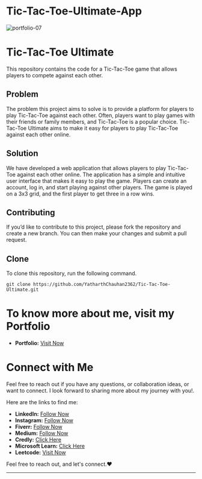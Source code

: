 # Tic-Tac-Toe-Ultimate-App
 
![portfolio-07](https://user-images.githubusercontent.com/75237577/173243947-179bbea1-6b6a-42d9-b12f-019f638d6850.png)

# Tic-Tac-Toe Ultimate

This repository contains the code for a Tic-Tac-Toe game that allows players to compete against each other.

## Problem

The problem this project aims to solve is to provide a platform for players to play Tic-Tac-Toe against each other. Often, players want to play games with their friends or family members, and Tic-Tac-Toe is a popular choice. Tic-Tac-Toe Ultimate aims to make it easy for players to play Tic-Tac-Toe against each other online.

## Solution

We have developed a web application that allows players to play Tic-Tac-Toe against each other online. The application has a simple and intuitive user interface that makes it easy to play the game. Players can create an account, log in, and start playing against other players. The game is played on a 3x3 grid, and the first player to get three in a row wins.

## Contributing
If you’d like to contribute to this project, please fork the repository and create a new branch. You can then make your changes and submit a pull request.

## Clone
To clone this repository, run the following command.

```
git clone https://github.com/YatharthChauhan2362/Tic-Tac-Toe-Ultimate.git
```

# To know more about me, visit my Portfolio

- **Portfolio:** [Visit Now](https://yatharthchauhan.me)

# Connect with Me

Feel free to reach out if you have any questions, or collaboration ideas, or want to connect. I look forward to sharing more about my journey with you!. 

Here are the links to find me:

- **LinkedIn:** [Follow Now](https://www.linkedin.com/in/yatharth-chauhan-729674202)
- **Instagram:** [Follow Now](https://www.instagram.com/yatharth.chauhan_yc/)
- **Fiverr:** [Follow Now](https://www.fiverr.com/users/yatharth2362)
- **Medium:** [Follow Now](https://medium.com/@YatharthChauhan)
- **Credly:** [Click Here](https://www.credly.com/users/yatharth-chauhan.aa47110b/badges)
- **Microsoft Learn:** [Click Here](https://learn.microsoft.com/en-us/users/yatharthchauhan-2803/)
- **Leetcode:** [Visit Now](https://leetcode.com/YatharthChauhan2362/)

Feel free to reach out, and let's connect.❤️

---
